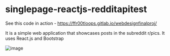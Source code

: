 # singlepage-reactjs-redditapitest


See this code in action - https://ffr00tloops.gitlab.io/webdesignfinalproj/


It is a simple web application that showcases posts in the subreddit r/pics. It uses React.js and Bootstrap


![image](https://user-images.githubusercontent.com/68136647/142752358-740442ba-6afe-4cdf-8155-b475ec953a4c.png)
